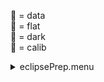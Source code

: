 &#x1F4D7;  = data  
&#x1F4D8;  = flat  
&#x1F4D9;  = dark  
&#x1F4D5;  = calib<details><summary>eclipsePrep.menu</summary><blockquote><pre><details><summary>1074_Scan.cbk</summary><blockquote><pre><details><summary>setupDark.rcp</summary><blockquote><pre>shut	in

Integration:0.00 minutes.  Hardware:0.00 minutes. total:0.00 minutes  </pre></blockquote></details><details><summary>&#x1F4D9; [dark_01wave_1beam_16sums_10rep_BOTH.rcp](tuningplots/dark_01wave_1beam_16sums_10rep_BOTH.rcp.png)</summary><blockquote><pre><details><summary>1074_FW.rcp</summary><blockquote><pre>prefilterrange	1074

Integration:0.00 minutes.  Hardware:0.42 minutes. total:0.42 minutes  </pre></blockquote></details><details><summary>setupObserving.rcp</summary><blockquote><pre>shut	in
cover	out
calib	out
occ	in
diffuser	out
shut	out

Integration:0.00 minutes.  Hardware:1.00 minutes. total:1.00 minutes  </pre></blockquote></details><details><summary>&#x1F4D7; [1074_09wave_0.12step_2beam_16sums_1reps_BOTH.rcp](tuningplots/1074_09wave_0.12step_2beam_16sums_1reps_BOTH.rcp.png)</summary><blockquote><pre><details><summary>setupFlat.rcp</summary><blockquote><pre>diffuser	in
cover	out
occ	out
shut	out
calib	out

Integration:0.00 minutes.  Hardware:0.33 minutes. total:0.33 minutes  </pre></blockquote></details><details><summary>&#x1F4D8; [1074_09wave_0.12step_2beam_16sums_1reps_BOTH.rcp](tuningplots/1074_09wave_0.12step_2beam_16sums_1reps_BOTH.rcp.png)</summary><blockquote><pre><details><summary>setupObserving.rcp</summary><blockquote><pre>shut	in
cover	out
calib	out
occ	in
diffuser	out
shut	out

Integration:0.00 minutes.  Hardware:0.33 minutes. total:0.33 minutes  </pre></blockquote></details><details><summary>&#x1F4D7; [1074_06wave_0.12step_2beam_16sums_1reps_BOTH-outer1.rcp](tuningplots/1074_06wave_0.12step_2beam_16sums_1reps_BOTH-outer1.rcp.png)</summary><blockquote><pre><details><summary>setupFlat.rcp</summary><blockquote><pre>diffuser	in
cover	out
occ	out
shut	out
calib	out

Integration:0.00 minutes.  Hardware:0.33 minutes. total:0.33 minutes  </pre></blockquote></details><details><summary>&#x1F4D8; [1074_06wave_0.12step_2beam_16sums_1reps_BOTH-outer1.rcp](tuningplots/1074_06wave_0.12step_2beam_16sums_1reps_BOTH-outer1.rcp.png)</summary><blockquote><pre><details><summary>setupObserving.rcp</summary><blockquote><pre>shut	in
cover	out
calib	out
occ	in
diffuser	out
shut	out

Integration:0.00 minutes.  Hardware:0.33 minutes. total:0.33 minutes  </pre></blockquote></details><details><summary>&#x1F4D7; [1074_06wave_0.12step_2beam_16sums_1reps_BOTH-outer2.rcp](tuningplots/1074_06wave_0.12step_2beam_16sums_1reps_BOTH-outer2.rcp.png)</summary><blockquote><pre><details><summary>setupFlat.rcp</summary><blockquote><pre>diffuser	in
cover	out
occ	out
shut	out
calib	out

Integration:0.00 minutes.  Hardware:0.33 minutes. total:0.33 minutes  </pre></blockquote></details><details><summary>&#x1F4D8; [1074_06wave_0.12step_2beam_16sums_1reps_BOTH-outer2.rcp](tuningplots/1074_06wave_0.12step_2beam_16sums_1reps_BOTH-outer2.rcp.png)</summary><blockquote><pre><details><summary>setupObserving.rcp</summary><blockquote><pre>shut	in
cover	out
calib	out
occ	in
diffuser	out
shut	out

Integration:0.00 minutes.  Hardware:0.33 minutes. total:0.33 minutes  </pre></blockquote></details><details><summary>&#x1F4D7; [1074_06wave_0.12step_2beam_16sums_1reps_BOTH-outer3.rcp](tuningplots/1074_06wave_0.12step_2beam_16sums_1reps_BOTH-outer3.rcp.png)</summary><blockquote><pre><details><summary>setupFlat.rcp</summary><blockquote><pre>diffuser	in
cover	out
occ	out
shut	out
calib	out

Integration:0.00 minutes.  Hardware:0.33 minutes. total:0.33 minutes  </pre></blockquote></details><details><summary>&#x1F4D8; [1074_06wave_0.12step_2beam_16sums_1reps_BOTH-outer3.rcp](tuningplots/1074_06wave_0.12step_2beam_16sums_1reps_BOTH-outer3.rcp.png)</summary><blockquote><pre><details><summary>setupObserving.rcp</summary><blockquote><pre>shut	in
cover	out
calib	out
occ	in
diffuser	out
shut	out

Integration:0.00 minutes.  Hardware:0.33 minutes. total:0.33 minutes  </pre></blockquote></details><details><summary>&#x1F4D7; [1074_06wave_0.12step_2beam_16sums_1reps_BOTH-outer4.rcp](tuningplots/1074_06wave_0.12step_2beam_16sums_1reps_BOTH-outer4.rcp.png)</summary><blockquote><pre><details><summary>setupFlat.rcp</summary><blockquote><pre>diffuser	in
cover	out
occ	out
shut	out
calib	out

Integration:0.00 minutes.  Hardware:0.33 minutes. total:0.33 minutes  </pre></blockquote></details><details><summary>&#x1F4D8; [1074_06wave_0.12step_2beam_16sums_1reps_BOTH-outer4.rcp](tuningplots/1074_06wave_0.12step_2beam_16sums_1reps_BOTH-outer4.rcp.png)</summary><blockquote><pre><details><summary>setupObserving.rcp</summary><blockquote><pre>shut	in
cover	out
calib	out
occ	in
diffuser	out
shut	out

Integration:0.00 minutes.  Hardware:0.33 minutes. total:0.33 minutes  </pre></blockquote></details><details><summary>&#x1F4D7; [1074_06wave_0.12step_2beam_16sums_1reps_BOTH-outer5.rcp](tuningplots/1074_06wave_0.12step_2beam_16sums_1reps_BOTH-outer5.rcp.png)</summary><blockquote><pre><details><summary>setupFlat.rcp</summary><blockquote><pre>diffuser	in
cover	out
occ	out
shut	out
calib	out

Integration:0.00 minutes.  Hardware:0.33 minutes. total:0.33 minutes  </pre></blockquote></details><details><summary>&#x1F4D8; [1074_06wave_0.12step_2beam_16sums_1reps_BOTH-outer5.rcp](tuningplots/1074_06wave_0.12step_2beam_16sums_1reps_BOTH-outer5.rcp.png)</summary><blockquote><pre><details><summary>setupDark.rcp</summary><blockquote><pre>shut	in

Integration:0.00 minutes.  Hardware:0.00 minutes. total:0.00 minutes  </pre></blockquote></details><details><summary>&#x1F4D9; [dark_01wave_1beam_16sums_10rep_BOTH.rcp](tuningplots/dark_01wave_1beam_16sums_10rep_BOTH.rcp.png)</summary><blockquote><pre>
Integration:0.00 minutes.  Hardware:5.08 minutes. total:5.08 minutes  </pre></blockquote></details><details><summary>oldLineFineScan.cbk</summary><blockquote><pre><details><summary>setupDark.rcp</summary><blockquote><pre>shut	in

Integration:0.00 minutes.  Hardware:0.00 minutes. total:0.00 minutes  </pre></blockquote></details><details><summary>&#x1F4D9; [dark_01wave_1beam_16sums_10rep_BOTH.rcp](tuningplots/dark_01wave_1beam_16sums_10rep_BOTH.rcp.png)</summary><blockquote><pre><details><summary>1074_FW.rcp</summary><blockquote><pre>prefilterrange	1074

Integration:0.00 minutes.  Hardware:0.42 minutes. total:0.42 minutes  </pre></blockquote></details><details><summary>setupObserving.rcp</summary><blockquote><pre>shut	in
cover	out
calib	out
occ	in
diffuser	out
shut	out

Integration:0.00 minutes.  Hardware:0.33 minutes. total:0.33 minutes  </pre></blockquote></details><details><summary>&#x1F4D7; [1074_07wave_0.06step_2beam_16sums_4reps_BOTH.rcp](tuningplots/1074_07wave_0.06step_2beam_16sums_4reps_BOTH.rcp.png)</summary><blockquote><pre><details><summary>setupFlat.rcp</summary><blockquote><pre>diffuser	in
cover	out
occ	out
shut	out
calib	out

Integration:0.00 minutes.  Hardware:0.33 minutes. total:0.33 minutes  </pre></blockquote></details><details><summary>&#x1F4D8; [1074_07wave_0.06step_2beam_16sums_4reps_BOTH.rcp](tuningplots/1074_07wave_0.06step_2beam_16sums_4reps_BOTH.rcp.png)</summary><blockquote><pre><details><summary>1079_FW.rcp</summary><blockquote><pre>prefilterrange	1079

Integration:0.00 minutes.  Hardware:0.42 minutes. total:0.42 minutes  </pre></blockquote></details><details><summary>setupFlat.rcp</summary><blockquote><pre>diffuser	in
cover	out
occ	out
shut	out
calib	out

Integration:0.00 minutes.  Hardware:1.00 minutes. total:1.00 minutes  </pre></blockquote></details><details><summary>&#x1F4D8; [1079_07wave_0.06step_2beam_16sums_4reps_BOTH.rcp](tuningplots/1079_07wave_0.06step_2beam_16sums_4reps_BOTH.rcp.png)</summary><blockquote><pre><details><summary>setupObserving.rcp</summary><blockquote><pre>shut	in
cover	out
calib	out
occ	in
diffuser	out
shut	out

Integration:0.00 minutes.  Hardware:0.33 minutes. total:0.33 minutes  </pre></blockquote></details><details><summary>&#x1F4D7; [1079_07wave_0.06step_2beam_16sums_4reps_BOTH.rcp](tuningplots/1079_07wave_0.06step_2beam_16sums_4reps_BOTH.rcp.png)</summary><blockquote><pre><details><summary>789_FW.rcp</summary><blockquote><pre>prefilterrange	789

Integration:0.00 minutes.  Hardware:0.42 minutes. total:0.42 minutes  </pre></blockquote></details><details><summary>&#x1F4D7; [789_09wave_0.05step_2beam_16sums_4reps_BOTH.rcp](tuningplots/789_09wave_0.05step_2beam_16sums_4reps_BOTH.rcp.png)</summary><blockquote><pre><details><summary>setupFlat.rcp</summary><blockquote><pre>diffuser	in
cover	out
occ	out
shut	out
calib	out

Integration:0.00 minutes.  Hardware:0.33 minutes. total:0.33 minutes  </pre></blockquote></details><details><summary>&#x1F4D8; [789_09wave_0.05step_2beam_16sums_4reps_BOTH.rcp](tuningplots/789_09wave_0.05step_2beam_16sums_4reps_BOTH.rcp.png)</summary><blockquote><pre><details><summary>637_FW.rcp</summary><blockquote><pre>prefilterrange	637

Integration:0.00 minutes.  Hardware:0.42 minutes. total:0.42 minutes  </pre></blockquote></details><details><summary>&#x1F4D8; [637_09wave_0.04step_2beam_16sums_4reps_BOTH.rcp](tuningplots/637_09wave_0.04step_2beam_16sums_4reps_BOTH.rcp.png)</summary><blockquote><pre><details><summary>setupObserving.rcp</summary><blockquote><pre>shut	in
cover	out
calib	out
occ	in
diffuser	out
shut	out

Integration:0.00 minutes.  Hardware:0.33 minutes. total:0.33 minutes  </pre></blockquote></details><details><summary>&#x1F4D7; [637_09wave_0.04step_2beam_16sums_4reps_BOTH.rcp](tuningplots/637_09wave_0.04step_2beam_16sums_4reps_BOTH.rcp.png)</summary><blockquote><pre><details><summary>706_FW.rcp</summary><blockquote><pre>prefilterrange	706

Integration:0.00 minutes.  Hardware:0.42 minutes. total:0.42 minutes  </pre></blockquote></details><details><summary>&#x1F4D7; [706_09wave_0.04step_2beam_16sums_4reps_BOTH.rcp](tuningplots/706_09wave_0.04step_2beam_16sums_4reps_BOTH.rcp.png)</summary><blockquote><pre><details><summary>setupFlat.rcp</summary><blockquote><pre>diffuser	in
cover	out
occ	out
shut	out
calib	out

Integration:0.00 minutes.  Hardware:0.33 minutes. total:0.33 minutes  </pre></blockquote></details><details><summary>&#x1F4D8; [706_09wave_0.04step_2beam_16sums_4reps_BOTH.rcp](tuningplots/706_09wave_0.04step_2beam_16sums_4reps_BOTH.rcp.png)</summary><blockquote><pre><details><summary>setupDark.rcp</summary><blockquote><pre>shut	in

Integration:0.00 minutes.  Hardware:0.00 minutes. total:0.00 minutes  </pre></blockquote></details><details><summary>&#x1F4D9; [dark_01wave_1beam_16sums_10rep_BOTH.rcp](tuningplots/dark_01wave_1beam_16sums_10rep_BOTH.rcp.png)</summary><blockquote><pre>
Integration:0.00 minutes.  Hardware:5.08 minutes. total:5.08 minutes  </pre></blockquote></details><details><summary>newLineFineScan.cbk</summary><blockquote><pre><details><summary>setupDark.rcp</summary><blockquote><pre>shut	in

Integration:0.00 minutes.  Hardware:0.00 minutes. total:0.00 minutes  </pre></blockquote></details><details><summary>&#x1F4D9; [dark_01wave_1beam_16sums_10rep_BOTH.rcp](tuningplots/dark_01wave_1beam_16sums_10rep_BOTH.rcp.png)</summary><blockquote><pre><details><summary>670_FW.rcp</summary><blockquote><pre>prefilterrange	670

Integration:0.00 minutes.  Hardware:0.42 minutes. total:0.42 minutes  </pre></blockquote></details><details><summary>setupFlat.rcp</summary><blockquote><pre>diffuser	in
cover	out
occ	out
shut	out
calib	out

Integration:0.00 minutes.  Hardware:1.00 minutes. total:1.00 minutes  </pre></blockquote></details><details><summary>&#x1F4D8; [670_09wave_0.04step_2beam_16sums_4reps_BOTH.rcp](tuningplots/670_09wave_0.04step_2beam_16sums_4reps_BOTH.rcp.png)</summary><blockquote><pre>&#x1F4D8; data	tcam	both	670.28	16
&#x1F4D8; data	tcam	both	670.28	16
&#x1F4D8; data	tcam	both	670.28	16
&#x1F4D8; data	rcam	both	670.00	16
&#x1F4D8; data	rcam	both	670.04	16
&#x1F4D8; data	rcam	both	670.08	16
&#x1F4D8; data	rcam	both	670.12	16
&#x1F4D8; data	rcam	both	670.16	16
&#x1F4D8; data	rcam	both	670.20	16
&#x1F4D8; data	rcam	both	670.24	16
&#x1F4D8; data	rcam	both	670.28	16
&#x1F4D8; data	rcam	both	670.32	16
&#x1F4D8; data	rcam	both	670.32	16
&#x1F4D8; data	tcam	both	670.00	16
&#x1F4D8; data	tcam	both	670.04	16
&#x1F4D8; data	tcam	both	670.08	16
&#x1F4D8; data	tcam	both	670.12	16
&#x1F4D8; data	tcam	both	670.16	16
&#x1F4D8; data	tcam	both	670.20	16
&#x1F4D8; data	tcam	both	670.24	16
&#x1F4D8; data	tcam	both	670.28	16
&#x1F4D8; data	tcam	both	670.32	16
&#x1F4D8; data	tcam	both	670.32	16
&#x1F4D8; data	rcam	both	670.00	16
&#x1F4D8; data	rcam	both	670.04	16
&#x1F4D8; data	rcam	both	670.08	16
&#x1F4D8; data	rcam	both	670.12	16
&#x1F4D8; data	rcam	both	670.16	16
&#x1F4D8; data	rcam	both	670.20	16
&#x1F4D8; data	rcam	both	670.24	16
&#x1F4D8; data	rcam	both	670.28	16
&#x1F4D8; data	rcam	both	670.32	16
&#x1F4D8; data	rcam	both	670.32	16
&#x1F4D8; data	tcam	both	670.00	16
&#x1F4D8; data	tcam	both	670.04	16
&#x1F4D8; data	tcam	both	670.08	16
&#x1F4D8; data	tcam	both	670.12	16
&#x1F4D8; data	tcam	both	670.16	16
&#x1F4D8; data	tcam	both	670.20	16
&#x1F4D8; data	tcam	both	670.24	16
&#x1F4D8; data	tcam	both	670.28	16
&#x1F4D8; data	tcam	both	670.32	16
&#x1F4D8; data	tcam	both	670.32	16
&#x1F4D8; data	rcam	both	670.00	16
&#x1F4D8; data	rcam	both	670.04	16
&#x1F4D8; data	rcam	both	670.08	16
&#x1F4D8; data	rcam	both	670.12	16
&#x1F4D8; data	rcam	both	670.16	16
&#x1F4D8; data	rcam	both	670.20	16
&#x1F4D8; data	rcam	both	670.24	16
&#x1F4D8; data	rcam	both	670.28	16
&#x1F4D8; data	rcam	both	670.32	16
&#x1F4D8; data	rcam	both	670.32	16
&#x1F4D8; data	tcam	both	670.00	16
&#x1F4D8; data	tcam	both	670.04	16
&#x1F4D8; data	tcam	both	670.08	16
&#x1F4D8; data	tcam	both	670.12	16
&#x1F4D8; data	tcam	both	670.16	16
&#x1F4D8; data	tcam	both	670.20	16
&#x1F4D8; data	tcam	both	670.24	16
&#x1F4D8; data	tcam	both	670.28	16
&#x1F4D8; data	tcam	both	670.32	16
&#x1F4D8; data	tcam	both	670.32	16
&#x1F4D8; data	rcam	both	670.00	16
&#x1F4D8; data	rcam	both	670.04	16
&#x1F4D8; data	rcam	both	670.08	16
&#x1F4D8; data	rcam	both	670.12	16
&#x1F4D8; data	rcam	both	670.16	16
&#x1F4D8; data	rcam	both	670.20	16
&#x1F4D8; data	rcam	both	670.24	16
&#x1F4D8; data	rcam	both	670.28	16
&#x1F4D8; data	rcam	both	670.32	16
&#x1F4D8; data	rcam	both	670.32	16
&#x1F4D8; data	tcam	both	670.00	16
&#x1F4D8; data	tcam	both	670.04	16
&#x1F4D8; data	tcam	both	670.08	16
&#x1F4D8; data	tcam	both	670.12	16
&#x1F4D8; data	tcam	both	670.16	16
&#x1F4D8; data	tcam	both	670.20	16
&#x1F4D8; data	tcam	both	670.24	16
&#x1F4D8; data	tcam	both	670.28	16
&#x1F4D8; data	tcam	both	670.32	16
&#x1F4D8; data	tcam	both	670.32	16

Integration:8.71 minutes.  Hardware:0.00 minutes. total:8.71 minutes  </pre></blockquote></details><details><summary>setupObserving.rcp</summary><blockquote><pre>shut	in
cover	out
calib	out
occ	in
diffuser	out
shut	out

Integration:0.00 minutes.  Hardware:0.33 minutes. total:0.33 minutes  </pre></blockquote></details><details><summary>&#x1F4D7; [670_09wave_0.04step_2beam_16sums_4reps_BOTH.rcp](tuningplots/670_09wave_0.04step_2beam_16sums_4reps_BOTH.rcp.png)</summary><blockquote><pre>&#x1F4D7; data	tcam	both	670.28	16
&#x1F4D7; data	tcam	both	670.28	16
&#x1F4D7; data	tcam	both	670.28	16
&#x1F4D7; data	rcam	both	670.00	16
&#x1F4D7; data	rcam	both	670.04	16
&#x1F4D7; data	rcam	both	670.08	16
&#x1F4D7; data	rcam	both	670.12	16
&#x1F4D7; data	rcam	both	670.16	16
&#x1F4D7; data	rcam	both	670.20	16
&#x1F4D7; data	rcam	both	670.24	16
&#x1F4D7; data	rcam	both	670.28	16
&#x1F4D7; data	rcam	both	670.32	16
&#x1F4D7; data	rcam	both	670.32	16
&#x1F4D7; data	tcam	both	670.00	16
&#x1F4D7; data	tcam	both	670.04	16
&#x1F4D7; data	tcam	both	670.08	16
&#x1F4D7; data	tcam	both	670.12	16
&#x1F4D7; data	tcam	both	670.16	16
&#x1F4D7; data	tcam	both	670.20	16
&#x1F4D7; data	tcam	both	670.24	16
&#x1F4D7; data	tcam	both	670.28	16
&#x1F4D7; data	tcam	both	670.32	16
&#x1F4D7; data	tcam	both	670.32	16
&#x1F4D7; data	rcam	both	670.00	16
&#x1F4D7; data	rcam	both	670.04	16
&#x1F4D7; data	rcam	both	670.08	16
&#x1F4D7; data	rcam	both	670.12	16
&#x1F4D7; data	rcam	both	670.16	16
&#x1F4D7; data	rcam	both	670.20	16
&#x1F4D7; data	rcam	both	670.24	16
&#x1F4D7; data	rcam	both	670.28	16
&#x1F4D7; data	rcam	both	670.32	16
&#x1F4D7; data	rcam	both	670.32	16
&#x1F4D7; data	tcam	both	670.00	16
&#x1F4D7; data	tcam	both	670.04	16
&#x1F4D7; data	tcam	both	670.08	16
&#x1F4D7; data	tcam	both	670.12	16
&#x1F4D7; data	tcam	both	670.16	16
&#x1F4D7; data	tcam	both	670.20	16
&#x1F4D7; data	tcam	both	670.24	16
&#x1F4D7; data	tcam	both	670.28	16
&#x1F4D7; data	tcam	both	670.32	16
&#x1F4D7; data	tcam	both	670.32	16
&#x1F4D7; data	rcam	both	670.00	16
&#x1F4D7; data	rcam	both	670.04	16
&#x1F4D7; data	rcam	both	670.08	16
&#x1F4D7; data	rcam	both	670.12	16
&#x1F4D7; data	rcam	both	670.16	16
&#x1F4D7; data	rcam	both	670.20	16
&#x1F4D7; data	rcam	both	670.24	16
&#x1F4D7; data	rcam	both	670.28	16
&#x1F4D7; data	rcam	both	670.32	16
&#x1F4D7; data	rcam	both	670.32	16
&#x1F4D7; data	tcam	both	670.00	16
&#x1F4D7; data	tcam	both	670.04	16
&#x1F4D7; data	tcam	both	670.08	16
&#x1F4D7; data	tcam	both	670.12	16
&#x1F4D7; data	tcam	both	670.16	16
&#x1F4D7; data	tcam	both	670.20	16
&#x1F4D7; data	tcam	both	670.24	16
&#x1F4D7; data	tcam	both	670.28	16
&#x1F4D7; data	tcam	both	670.32	16
&#x1F4D7; data	tcam	both	670.32	16
&#x1F4D7; data	rcam	both	670.00	16
&#x1F4D7; data	rcam	both	670.04	16
&#x1F4D7; data	rcam	both	670.08	16
&#x1F4D7; data	rcam	both	670.12	16
&#x1F4D7; data	rcam	both	670.16	16
&#x1F4D7; data	rcam	both	670.20	16
&#x1F4D7; data	rcam	both	670.24	16
&#x1F4D7; data	rcam	both	670.28	16
&#x1F4D7; data	rcam	both	670.32	16
&#x1F4D7; data	rcam	both	670.32	16
&#x1F4D7; data	tcam	both	670.00	16
&#x1F4D7; data	tcam	both	670.04	16
&#x1F4D7; data	tcam	both	670.08	16
&#x1F4D7; data	tcam	both	670.12	16
&#x1F4D7; data	tcam	both	670.16	16
&#x1F4D7; data	tcam	both	670.20	16
&#x1F4D7; data	tcam	both	670.24	16
&#x1F4D7; data	tcam	both	670.28	16
&#x1F4D7; data	tcam	both	670.32	16
&#x1F4D7; data	tcam	both	670.32	16

Integration:8.71 minutes.  Hardware:0.00 minutes. total:8.71 minutes  </pre></blockquote></details><details><summary>&#x1F4D7; [761_09wave_0.05step_2beam_16sums_4reps_BOTH.rcp](tuningplots/761_09wave_0.05step_2beam_16sums_4reps_BOTH.rcp.png)</summary><blockquote><pre>&#x1F4D7; data	tcam	both	761.26	16
&#x1F4D7; data	tcam	both	761.26	16
&#x1F4D7; data	tcam	both	761.26	16
&#x1F4D7; data	rcam	both	760.90	16
&#x1F4D7; data	rcam	both	760.95	16
&#x1F4D7; data	rcam	both	761.00	16
&#x1F4D7; data	rcam	both	761.05	16
&#x1F4D7; data	rcam	both	761.10	16
&#x1F4D7; data	rcam	both	761.15	16
&#x1F4D7; data	rcam	both	761.20	16
&#x1F4D7; data	rcam	both	761.25	16
&#x1F4D7; data	rcam	both	761.30	16
&#x1F4D7; data	rcam	both	761.30	16
&#x1F4D7; data	tcam	both	760.90	16
&#x1F4D7; data	tcam	both	760.95	16
&#x1F4D7; data	tcam	both	761.00	16
&#x1F4D7; data	tcam	both	761.05	16
&#x1F4D7; data	tcam	both	761.10	16
&#x1F4D7; data	tcam	both	761.15	16
&#x1F4D7; data	tcam	both	761.20	16
&#x1F4D7; data	tcam	both	761.25	16
&#x1F4D7; data	tcam	both	761.30	16
&#x1F4D7; data	tcam	both	761.30	16
&#x1F4D7; data	rcam	both	760.90	16
&#x1F4D7; data	rcam	both	760.95	16
&#x1F4D7; data	rcam	both	761.00	16
&#x1F4D7; data	rcam	both	761.05	16
&#x1F4D7; data	rcam	both	761.10	16
&#x1F4D7; data	rcam	both	761.15	16
&#x1F4D7; data	rcam	both	761.20	16
&#x1F4D7; data	rcam	both	761.25	16
&#x1F4D7; data	rcam	both	761.30	16
&#x1F4D7; data	rcam	both	761.30	16
&#x1F4D7; data	tcam	both	760.90	16
&#x1F4D7; data	tcam	both	760.95	16
&#x1F4D7; data	tcam	both	761.00	16
&#x1F4D7; data	tcam	both	761.05	16
&#x1F4D7; data	tcam	both	761.10	16
&#x1F4D7; data	tcam	both	761.15	16
&#x1F4D7; data	tcam	both	761.20	16
&#x1F4D7; data	tcam	both	761.25	16
&#x1F4D7; data	tcam	both	761.30	16
&#x1F4D7; data	tcam	both	761.30	16
&#x1F4D7; data	rcam	both	760.90	16
&#x1F4D7; data	rcam	both	760.95	16
&#x1F4D7; data	rcam	both	761.00	16
&#x1F4D7; data	rcam	both	761.05	16
&#x1F4D7; data	rcam	both	761.10	16
&#x1F4D7; data	rcam	both	761.15	16
&#x1F4D7; data	rcam	both	761.20	16
&#x1F4D7; data	rcam	both	761.25	16
&#x1F4D7; data	rcam	both	761.30	16
&#x1F4D7; data	rcam	both	761.30	16
&#x1F4D7; data	tcam	both	760.90	16
&#x1F4D7; data	tcam	both	760.95	16
&#x1F4D7; data	tcam	both	761.00	16
&#x1F4D7; data	tcam	both	761.05	16
&#x1F4D7; data	tcam	both	761.10	16
&#x1F4D7; data	tcam	both	761.15	16
&#x1F4D7; data	tcam	both	761.20	16
&#x1F4D7; data	tcam	both	761.25	16
&#x1F4D7; data	tcam	both	761.30	16
&#x1F4D7; data	tcam	both	761.30	16
&#x1F4D7; data	rcam	both	760.90	16
&#x1F4D7; data	rcam	both	760.95	16
&#x1F4D7; data	rcam	both	761.00	16
&#x1F4D7; data	rcam	both	761.05	16
&#x1F4D7; data	rcam	both	761.10	16
&#x1F4D7; data	rcam	both	761.15	16
&#x1F4D7; data	rcam	both	761.20	16
&#x1F4D7; data	rcam	both	761.25	16
&#x1F4D7; data	rcam	both	761.30	16
&#x1F4D7; data	rcam	both	761.30	16
&#x1F4D7; data	tcam	both	760.90	16
&#x1F4D7; data	tcam	both	760.95	16
&#x1F4D7; data	tcam	both	761.00	16
&#x1F4D7; data	tcam	both	761.05	16
&#x1F4D7; data	tcam	both	761.10	16
&#x1F4D7; data	tcam	both	761.15	16
&#x1F4D7; data	tcam	both	761.20	16
&#x1F4D7; data	tcam	both	761.25	16
&#x1F4D7; data	tcam	both	761.30	16
&#x1F4D7; data	tcam	both	761.30	16

Integration:8.71 minutes.  Hardware:0.00 minutes. total:8.71 minutes  </pre></blockquote></details><details><summary>setupFlat.rcp</summary><blockquote><pre>diffuser	in
cover	out
occ	out
shut	out
calib	out

Integration:0.00 minutes.  Hardware:0.33 minutes. total:0.33 minutes  </pre></blockquote></details><details><summary>&#x1F4D8; [761_09wave_0.05step_2beam_16sums_4reps_BOTH.rcp](tuningplots/761_09wave_0.05step_2beam_16sums_4reps_BOTH.rcp.png)</summary><blockquote><pre>&#x1F4D8; data	tcam	both	761.26	16
&#x1F4D8; data	tcam	both	761.26	16
&#x1F4D8; data	tcam	both	761.26	16
&#x1F4D8; data	rcam	both	760.90	16
&#x1F4D8; data	rcam	both	760.95	16
&#x1F4D8; data	rcam	both	761.00	16
&#x1F4D8; data	rcam	both	761.05	16
&#x1F4D8; data	rcam	both	761.10	16
&#x1F4D8; data	rcam	both	761.15	16
&#x1F4D8; data	rcam	both	761.20	16
&#x1F4D8; data	rcam	both	761.25	16
&#x1F4D8; data	rcam	both	761.30	16
&#x1F4D8; data	rcam	both	761.30	16
&#x1F4D8; data	tcam	both	760.90	16
&#x1F4D8; data	tcam	both	760.95	16
&#x1F4D8; data	tcam	both	761.00	16
&#x1F4D8; data	tcam	both	761.05	16
&#x1F4D8; data	tcam	both	761.10	16
&#x1F4D8; data	tcam	both	761.15	16
&#x1F4D8; data	tcam	both	761.20	16
&#x1F4D8; data	tcam	both	761.25	16
&#x1F4D8; data	tcam	both	761.30	16
&#x1F4D8; data	tcam	both	761.30	16
&#x1F4D8; data	rcam	both	760.90	16
&#x1F4D8; data	rcam	both	760.95	16
&#x1F4D8; data	rcam	both	761.00	16
&#x1F4D8; data	rcam	both	761.05	16
&#x1F4D8; data	rcam	both	761.10	16
&#x1F4D8; data	rcam	both	761.15	16
&#x1F4D8; data	rcam	both	761.20	16
&#x1F4D8; data	rcam	both	761.25	16
&#x1F4D8; data	rcam	both	761.30	16
&#x1F4D8; data	rcam	both	761.30	16
&#x1F4D8; data	tcam	both	760.90	16
&#x1F4D8; data	tcam	both	760.95	16
&#x1F4D8; data	tcam	both	761.00	16
&#x1F4D8; data	tcam	both	761.05	16
&#x1F4D8; data	tcam	both	761.10	16
&#x1F4D8; data	tcam	both	761.15	16
&#x1F4D8; data	tcam	both	761.20	16
&#x1F4D8; data	tcam	both	761.25	16
&#x1F4D8; data	tcam	both	761.30	16
&#x1F4D8; data	tcam	both	761.30	16
&#x1F4D8; data	rcam	both	760.90	16
&#x1F4D8; data	rcam	both	760.95	16
&#x1F4D8; data	rcam	both	761.00	16
&#x1F4D8; data	rcam	both	761.05	16
&#x1F4D8; data	rcam	both	761.10	16
&#x1F4D8; data	rcam	both	761.15	16
&#x1F4D8; data	rcam	both	761.20	16
&#x1F4D8; data	rcam	both	761.25	16
&#x1F4D8; data	rcam	both	761.30	16
&#x1F4D8; data	rcam	both	761.30	16
&#x1F4D8; data	tcam	both	760.90	16
&#x1F4D8; data	tcam	both	760.95	16
&#x1F4D8; data	tcam	both	761.00	16
&#x1F4D8; data	tcam	both	761.05	16
&#x1F4D8; data	tcam	both	761.10	16
&#x1F4D8; data	tcam	both	761.15	16
&#x1F4D8; data	tcam	both	761.20	16
&#x1F4D8; data	tcam	both	761.25	16
&#x1F4D8; data	tcam	both	761.30	16
&#x1F4D8; data	tcam	both	761.30	16
&#x1F4D8; data	rcam	both	760.90	16
&#x1F4D8; data	rcam	both	760.95	16
&#x1F4D8; data	rcam	both	761.00	16
&#x1F4D8; data	rcam	both	761.05	16
&#x1F4D8; data	rcam	both	761.10	16
&#x1F4D8; data	rcam	both	761.15	16
&#x1F4D8; data	rcam	both	761.20	16
&#x1F4D8; data	rcam	both	761.25	16
&#x1F4D8; data	rcam	both	761.30	16
&#x1F4D8; data	rcam	both	761.30	16
&#x1F4D8; data	tcam	both	760.90	16
&#x1F4D8; data	tcam	both	760.95	16
&#x1F4D8; data	tcam	both	761.00	16
&#x1F4D8; data	tcam	both	761.05	16
&#x1F4D8; data	tcam	both	761.10	16
&#x1F4D8; data	tcam	both	761.15	16
&#x1F4D8; data	tcam	both	761.20	16
&#x1F4D8; data	tcam	both	761.25	16
&#x1F4D8; data	tcam	both	761.30	16
&#x1F4D8; data	tcam	both	761.30	16

Integration:8.71 minutes.  Hardware:0.00 minutes. total:8.71 minutes  </pre></blockquote></details><details><summary>&#x1F4D8; [802_09wave_0.05step_2beam_16sums_4reps_BOTH.rcp](tuningplots/802_09wave_0.05step_2beam_16sums_4reps_BOTH.rcp.png)</summary><blockquote><pre>&#x1F4D8; data	tcam	both	802.57	16
&#x1F4D8; data	tcam	both	802.57	16
&#x1F4D8; data	tcam	both	802.57	16
&#x1F4D8; data	rcam	both	802.21	16
&#x1F4D8; data	rcam	both	802.26	16
&#x1F4D8; data	rcam	both	802.31	16
&#x1F4D8; data	rcam	both	802.36	16
&#x1F4D8; data	rcam	both	802.41	16
&#x1F4D8; data	rcam	both	802.46	16
&#x1F4D8; data	rcam	both	802.51	16
&#x1F4D8; data	rcam	both	802.56	16
&#x1F4D8; data	rcam	both	802.61	16
&#x1F4D8; data	rcam	both	802.61	16
&#x1F4D8; data	tcam	both	802.21	16
&#x1F4D8; data	tcam	both	802.26	16
&#x1F4D8; data	tcam	both	802.31	16
&#x1F4D8; data	tcam	both	802.36	16
&#x1F4D8; data	tcam	both	802.41	16
&#x1F4D8; data	tcam	both	802.46	16
&#x1F4D8; data	tcam	both	802.51	16
&#x1F4D8; data	tcam	both	802.56	16
&#x1F4D8; data	tcam	both	802.61	16
&#x1F4D8; data	tcam	both	802.61	16
&#x1F4D8; data	rcam	both	802.21	16
&#x1F4D8; data	rcam	both	802.26	16
&#x1F4D8; data	rcam	both	802.31	16
&#x1F4D8; data	rcam	both	802.36	16
&#x1F4D8; data	rcam	both	802.41	16
&#x1F4D8; data	rcam	both	802.46	16
&#x1F4D8; data	rcam	both	802.51	16
&#x1F4D8; data	rcam	both	802.56	16
&#x1F4D8; data	rcam	both	802.61	16
&#x1F4D8; data	rcam	both	802.61	16
&#x1F4D8; data	tcam	both	802.21	16
&#x1F4D8; data	tcam	both	802.26	16
&#x1F4D8; data	tcam	both	802.31	16
&#x1F4D8; data	tcam	both	802.36	16
&#x1F4D8; data	tcam	both	802.41	16
&#x1F4D8; data	tcam	both	802.46	16
&#x1F4D8; data	tcam	both	802.51	16
&#x1F4D8; data	tcam	both	802.56	16
&#x1F4D8; data	tcam	both	802.61	16
&#x1F4D8; data	tcam	both	802.61	16
&#x1F4D8; data	rcam	both	802.21	16
&#x1F4D8; data	rcam	both	802.26	16
&#x1F4D8; data	rcam	both	802.31	16
&#x1F4D8; data	rcam	both	802.36	16
&#x1F4D8; data	rcam	both	802.41	16
&#x1F4D8; data	rcam	both	802.46	16
&#x1F4D8; data	rcam	both	802.51	16
&#x1F4D8; data	rcam	both	802.56	16
&#x1F4D8; data	rcam	both	802.61	16
&#x1F4D8; data	rcam	both	802.61	16
&#x1F4D8; data	tcam	both	802.21	16
&#x1F4D8; data	tcam	both	802.26	16
&#x1F4D8; data	tcam	both	802.31	16
&#x1F4D8; data	tcam	both	802.36	16
&#x1F4D8; data	tcam	both	802.41	16
&#x1F4D8; data	tcam	both	802.46	16
&#x1F4D8; data	tcam	both	802.51	16
&#x1F4D8; data	tcam	both	802.56	16
&#x1F4D8; data	tcam	both	802.61	16
&#x1F4D8; data	tcam	both	802.61	16
&#x1F4D8; data	rcam	both	802.21	16
&#x1F4D8; data	rcam	both	802.26	16
&#x1F4D8; data	rcam	both	802.31	16
&#x1F4D8; data	rcam	both	802.36	16
&#x1F4D8; data	rcam	both	802.41	16
&#x1F4D8; data	rcam	both	802.46	16
&#x1F4D8; data	rcam	both	802.51	16
&#x1F4D8; data	rcam	both	802.56	16
&#x1F4D8; data	rcam	both	802.61	16
&#x1F4D8; data	rcam	both	802.61	16
&#x1F4D8; data	tcam	both	802.21	16
&#x1F4D8; data	tcam	both	802.26	16
&#x1F4D8; data	tcam	both	802.31	16
&#x1F4D8; data	tcam	both	802.36	16
&#x1F4D8; data	tcam	both	802.41	16
&#x1F4D8; data	tcam	both	802.46	16
&#x1F4D8; data	tcam	both	802.51	16
&#x1F4D8; data	tcam	both	802.56	16
&#x1F4D8; data	tcam	both	802.61	16
&#x1F4D8; data	tcam	both	802.61	16

Integration:8.71 minutes.  Hardware:0.00 minutes. total:8.71 minutes  </pre></blockquote></details><details><summary>setupObserving.rcp</summary><blockquote><pre>shut	in
cover	out
calib	out
occ	in
diffuser	out
shut	out

Integration:0.00 minutes.  Hardware:0.33 minutes. total:0.33 minutes  </pre></blockquote></details><details><summary>&#x1F4D7; [802_09wave_0.05step_2beam_16sums_4reps_BOTH.rcp](tuningplots/802_09wave_0.05step_2beam_16sums_4reps_BOTH.rcp.png)</summary><blockquote><pre>&#x1F4D7; data	tcam	both	802.57	16
&#x1F4D7; data	tcam	both	802.57	16
&#x1F4D7; data	tcam	both	802.57	16
&#x1F4D7; data	rcam	both	802.21	16
&#x1F4D7; data	rcam	both	802.26	16
&#x1F4D7; data	rcam	both	802.31	16
&#x1F4D7; data	rcam	both	802.36	16
&#x1F4D7; data	rcam	both	802.41	16
&#x1F4D7; data	rcam	both	802.46	16
&#x1F4D7; data	rcam	both	802.51	16
&#x1F4D7; data	rcam	both	802.56	16
&#x1F4D7; data	rcam	both	802.61	16
&#x1F4D7; data	rcam	both	802.61	16
&#x1F4D7; data	tcam	both	802.21	16
&#x1F4D7; data	tcam	both	802.26	16
&#x1F4D7; data	tcam	both	802.31	16
&#x1F4D7; data	tcam	both	802.36	16
&#x1F4D7; data	tcam	both	802.41	16
&#x1F4D7; data	tcam	both	802.46	16
&#x1F4D7; data	tcam	both	802.51	16
&#x1F4D7; data	tcam	both	802.56	16
&#x1F4D7; data	tcam	both	802.61	16
&#x1F4D7; data	tcam	both	802.61	16
&#x1F4D7; data	rcam	both	802.21	16
&#x1F4D7; data	rcam	both	802.26	16
&#x1F4D7; data	rcam	both	802.31	16
&#x1F4D7; data	rcam	both	802.36	16
&#x1F4D7; data	rcam	both	802.41	16
&#x1F4D7; data	rcam	both	802.46	16
&#x1F4D7; data	rcam	both	802.51	16
&#x1F4D7; data	rcam	both	802.56	16
&#x1F4D7; data	rcam	both	802.61	16
&#x1F4D7; data	rcam	both	802.61	16
&#x1F4D7; data	tcam	both	802.21	16
&#x1F4D7; data	tcam	both	802.26	16
&#x1F4D7; data	tcam	both	802.31	16
&#x1F4D7; data	tcam	both	802.36	16
&#x1F4D7; data	tcam	both	802.41	16
&#x1F4D7; data	tcam	both	802.46	16
&#x1F4D7; data	tcam	both	802.51	16
&#x1F4D7; data	tcam	both	802.56	16
&#x1F4D7; data	tcam	both	802.61	16
&#x1F4D7; data	tcam	both	802.61	16
&#x1F4D7; data	rcam	both	802.21	16
&#x1F4D7; data	rcam	both	802.26	16
&#x1F4D7; data	rcam	both	802.31	16
&#x1F4D7; data	rcam	both	802.36	16
&#x1F4D7; data	rcam	both	802.41	16
&#x1F4D7; data	rcam	both	802.46	16
&#x1F4D7; data	rcam	both	802.51	16
&#x1F4D7; data	rcam	both	802.56	16
&#x1F4D7; data	rcam	both	802.61	16
&#x1F4D7; data	rcam	both	802.61	16
&#x1F4D7; data	tcam	both	802.21	16
&#x1F4D7; data	tcam	both	802.26	16
&#x1F4D7; data	tcam	both	802.31	16
&#x1F4D7; data	tcam	both	802.36	16
&#x1F4D7; data	tcam	both	802.41	16
&#x1F4D7; data	tcam	both	802.46	16
&#x1F4D7; data	tcam	both	802.51	16
&#x1F4D7; data	tcam	both	802.56	16
&#x1F4D7; data	tcam	both	802.61	16
&#x1F4D7; data	tcam	both	802.61	16
&#x1F4D7; data	rcam	both	802.21	16
&#x1F4D7; data	rcam	both	802.26	16
&#x1F4D7; data	rcam	both	802.31	16
&#x1F4D7; data	rcam	both	802.36	16
&#x1F4D7; data	rcam	both	802.41	16
&#x1F4D7; data	rcam	both	802.46	16
&#x1F4D7; data	rcam	both	802.51	16
&#x1F4D7; data	rcam	both	802.56	16
&#x1F4D7; data	rcam	both	802.61	16
&#x1F4D7; data	rcam	both	802.61	16
&#x1F4D7; data	tcam	both	802.21	16
&#x1F4D7; data	tcam	both	802.26	16
&#x1F4D7; data	tcam	both	802.31	16
&#x1F4D7; data	tcam	both	802.36	16
&#x1F4D7; data	tcam	both	802.41	16
&#x1F4D7; data	tcam	both	802.46	16
&#x1F4D7; data	tcam	both	802.51	16
&#x1F4D7; data	tcam	both	802.56	16
&#x1F4D7; data	tcam	both	802.61	16
&#x1F4D7; data	tcam	both	802.61	16

Integration:8.71 minutes.  Hardware:0.00 minutes. total:8.71 minutes  </pre></blockquote></details><details><summary>991_FW.rcp</summary><blockquote><pre>prefilterrange	991

Integration:0.00 minutes.  Hardware:0.42 minutes. total:0.42 minutes  </pre></blockquote></details><details><summary>&#x1F4D7; [991_09wave_0.06step_2beam_16sums_4reps_BOTH.rcp](tuningplots/991_09wave_0.06step_2beam_16sums_4reps_BOTH.rcp.png)</summary><blockquote><pre>&#x1F4D7; data	tcam	both	991.46	16
&#x1F4D7; data	tcam	both	991.46	16
&#x1F4D7; data	tcam	both	991.46	16
&#x1F4D7; data	rcam	both	991.02	16
&#x1F4D7; data	rcam	both	991.08	16
&#x1F4D7; data	rcam	both	991.14	16
&#x1F4D7; data	rcam	both	991.20	16
&#x1F4D7; data	rcam	both	991.26	16
&#x1F4D7; data	rcam	both	991.32	16
&#x1F4D7; data	rcam	both	991.38	16
&#x1F4D7; data	rcam	both	991.44	16
&#x1F4D7; data	rcam	both	991.50	16
&#x1F4D7; data	rcam	both	991.50	16
&#x1F4D7; data	tcam	both	991.02	16
&#x1F4D7; data	tcam	both	991.08	16
&#x1F4D7; data	tcam	both	991.14	16
&#x1F4D7; data	tcam	both	991.20	16
&#x1F4D7; data	tcam	both	991.26	16
&#x1F4D7; data	tcam	both	991.32	16
&#x1F4D7; data	tcam	both	991.38	16
&#x1F4D7; data	tcam	both	991.44	16
&#x1F4D7; data	tcam	both	991.50	16
&#x1F4D7; data	tcam	both	991.50	16
&#x1F4D7; data	rcam	both	991.02	16
&#x1F4D7; data	rcam	both	991.08	16
&#x1F4D7; data	rcam	both	991.14	16
&#x1F4D7; data	rcam	both	991.20	16
&#x1F4D7; data	rcam	both	991.26	16
&#x1F4D7; data	rcam	both	991.32	16
&#x1F4D7; data	rcam	both	991.38	16
&#x1F4D7; data	rcam	both	991.44	16
&#x1F4D7; data	rcam	both	991.50	16
&#x1F4D7; data	rcam	both	991.50	16
&#x1F4D7; data	tcam	both	991.02	16
&#x1F4D7; data	tcam	both	991.08	16
&#x1F4D7; data	tcam	both	991.14	16
&#x1F4D7; data	tcam	both	991.20	16
&#x1F4D7; data	tcam	both	991.26	16
&#x1F4D7; data	tcam	both	991.32	16
&#x1F4D7; data	tcam	both	991.38	16
&#x1F4D7; data	tcam	both	991.44	16
&#x1F4D7; data	tcam	both	991.50	16
&#x1F4D7; data	tcam	both	991.50	16
&#x1F4D7; data	rcam	both	991.02	16
&#x1F4D7; data	rcam	both	991.08	16
&#x1F4D7; data	rcam	both	991.14	16
&#x1F4D7; data	rcam	both	991.20	16
&#x1F4D7; data	rcam	both	991.26	16
&#x1F4D7; data	rcam	both	991.32	16
&#x1F4D7; data	rcam	both	991.38	16
&#x1F4D7; data	rcam	both	991.44	16
&#x1F4D7; data	rcam	both	991.50	16
&#x1F4D7; data	rcam	both	991.50	16
&#x1F4D7; data	tcam	both	991.02	16
&#x1F4D7; data	tcam	both	991.08	16
&#x1F4D7; data	tcam	both	991.14	16
&#x1F4D7; data	tcam	both	991.20	16
&#x1F4D7; data	tcam	both	991.26	16
&#x1F4D7; data	tcam	both	991.32	16
&#x1F4D7; data	tcam	both	991.38	16
&#x1F4D7; data	tcam	both	991.44	16
&#x1F4D7; data	tcam	both	991.50	16
&#x1F4D7; data	tcam	both	991.50	16
&#x1F4D7; data	rcam	both	991.02	16
&#x1F4D7; data	rcam	both	991.08	16
&#x1F4D7; data	rcam	both	991.14	16
&#x1F4D7; data	rcam	both	991.20	16
&#x1F4D7; data	rcam	both	991.26	16
&#x1F4D7; data	rcam	both	991.32	16
&#x1F4D7; data	rcam	both	991.38	16
&#x1F4D7; data	rcam	both	991.44	16
&#x1F4D7; data	rcam	both	991.50	16
&#x1F4D7; data	rcam	both	991.50	16
&#x1F4D7; data	tcam	both	991.02	16
&#x1F4D7; data	tcam	both	991.08	16
&#x1F4D7; data	tcam	both	991.14	16
&#x1F4D7; data	tcam	both	991.20	16
&#x1F4D7; data	tcam	both	991.26	16
&#x1F4D7; data	tcam	both	991.32	16
&#x1F4D7; data	tcam	both	991.38	16
&#x1F4D7; data	tcam	both	991.44	16
&#x1F4D7; data	tcam	both	991.50	16
&#x1F4D7; data	tcam	both	991.50	16

Integration:8.71 minutes.  Hardware:0.00 minutes. total:8.71 minutes  </pre></blockquote></details><details><summary>setupFlat.rcp</summary><blockquote><pre>diffuser	in
cover	out
occ	out
shut	out
calib	out

Integration:0.00 minutes.  Hardware:0.33 minutes. total:0.33 minutes  </pre></blockquote></details><details><summary>&#x1F4D8; [991_09wave_0.06step_2beam_16sums_4reps_BOTH.rcp](tuningplots/991_09wave_0.06step_2beam_16sums_4reps_BOTH.rcp.png)</summary><blockquote><pre>&#x1F4D8; data	tcam	both	991.46	16
&#x1F4D8; data	tcam	both	991.46	16
&#x1F4D8; data	tcam	both	991.46	16
&#x1F4D8; data	rcam	both	991.02	16
&#x1F4D8; data	rcam	both	991.08	16
&#x1F4D8; data	rcam	both	991.14	16
&#x1F4D8; data	rcam	both	991.20	16
&#x1F4D8; data	rcam	both	991.26	16
&#x1F4D8; data	rcam	both	991.32	16
&#x1F4D8; data	rcam	both	991.38	16
&#x1F4D8; data	rcam	both	991.44	16
&#x1F4D8; data	rcam	both	991.50	16
&#x1F4D8; data	rcam	both	991.50	16
&#x1F4D8; data	tcam	both	991.02	16
&#x1F4D8; data	tcam	both	991.08	16
&#x1F4D8; data	tcam	both	991.14	16
&#x1F4D8; data	tcam	both	991.20	16
&#x1F4D8; data	tcam	both	991.26	16
&#x1F4D8; data	tcam	both	991.32	16
&#x1F4D8; data	tcam	both	991.38	16
&#x1F4D8; data	tcam	both	991.44	16
&#x1F4D8; data	tcam	both	991.50	16
&#x1F4D8; data	tcam	both	991.50	16
&#x1F4D8; data	rcam	both	991.02	16
&#x1F4D8; data	rcam	both	991.08	16
&#x1F4D8; data	rcam	both	991.14	16
&#x1F4D8; data	rcam	both	991.20	16
&#x1F4D8; data	rcam	both	991.26	16
&#x1F4D8; data	rcam	both	991.32	16
&#x1F4D8; data	rcam	both	991.38	16
&#x1F4D8; data	rcam	both	991.44	16
&#x1F4D8; data	rcam	both	991.50	16
&#x1F4D8; data	rcam	both	991.50	16
&#x1F4D8; data	tcam	both	991.02	16
&#x1F4D8; data	tcam	both	991.08	16
&#x1F4D8; data	tcam	both	991.14	16
&#x1F4D8; data	tcam	both	991.20	16
&#x1F4D8; data	tcam	both	991.26	16
&#x1F4D8; data	tcam	both	991.32	16
&#x1F4D8; data	tcam	both	991.38	16
&#x1F4D8; data	tcam	both	991.44	16
&#x1F4D8; data	tcam	both	991.50	16
&#x1F4D8; data	tcam	both	991.50	16
&#x1F4D8; data	rcam	both	991.02	16
&#x1F4D8; data	rcam	both	991.08	16
&#x1F4D8; data	rcam	both	991.14	16
&#x1F4D8; data	rcam	both	991.20	16
&#x1F4D8; data	rcam	both	991.26	16
&#x1F4D8; data	rcam	both	991.32	16
&#x1F4D8; data	rcam	both	991.38	16
&#x1F4D8; data	rcam	both	991.44	16
&#x1F4D8; data	rcam	both	991.50	16
&#x1F4D8; data	rcam	both	991.50	16
&#x1F4D8; data	tcam	both	991.02	16
&#x1F4D8; data	tcam	both	991.08	16
&#x1F4D8; data	tcam	both	991.14	16
&#x1F4D8; data	tcam	both	991.20	16
&#x1F4D8; data	tcam	both	991.26	16
&#x1F4D8; data	tcam	both	991.32	16
&#x1F4D8; data	tcam	both	991.38	16
&#x1F4D8; data	tcam	both	991.44	16
&#x1F4D8; data	tcam	both	991.50	16
&#x1F4D8; data	tcam	both	991.50	16
&#x1F4D8; data	rcam	both	991.02	16
&#x1F4D8; data	rcam	both	991.08	16
&#x1F4D8; data	rcam	both	991.14	16
&#x1F4D8; data	rcam	both	991.20	16
&#x1F4D8; data	rcam	both	991.26	16
&#x1F4D8; data	rcam	both	991.32	16
&#x1F4D8; data	rcam	both	991.38	16
&#x1F4D8; data	rcam	both	991.44	16
&#x1F4D8; data	rcam	both	991.50	16
&#x1F4D8; data	rcam	both	991.50	16
&#x1F4D8; data	tcam	both	991.02	16
&#x1F4D8; data	tcam	both	991.08	16
&#x1F4D8; data	tcam	both	991.14	16
&#x1F4D8; data	tcam	both	991.20	16
&#x1F4D8; data	tcam	both	991.26	16
&#x1F4D8; data	tcam	both	991.32	16
&#x1F4D8; data	tcam	both	991.38	16
&#x1F4D8; data	tcam	both	991.44	16
&#x1F4D8; data	tcam	both	991.50	16
&#x1F4D8; data	tcam	both	991.50	16

Integration:8.71 minutes.  Hardware:0.00 minutes. total:8.71 minutes  </pre></blockquote></details><details><summary>setupDark.rcp</summary><blockquote><pre>shut	in

Integration:0.00 minutes.  Hardware:0.00 minutes. total:0.00 minutes  </pre></blockquote></details><details><summary>&#x1F4D9; [dark_01wave_1beam_16sums_10rep_BOTH.rcp](tuningplots/dark_01wave_1beam_16sums_10rep_BOTH.rcp.png)</summary><blockquote><pre>
Integration:69.68 minutes.  Hardware:3.17 minutes. total:72.85 minutes  </pre></blockquote></details><details><summary>distortion-1074.cbk</summary><blockquote><pre><details><summary>setupDark.rcp</summary><blockquote><pre>shut	in

Integration:0.00 minutes.  Hardware:0.00 minutes. total:0.00 minutes  </pre></blockquote></details><details><summary>&#x1F4D9; [dark_01wave_1beam_16sums_10rep_BOTH.rcp](tuningplots/dark_01wave_1beam_16sums_10rep_BOTH.rcp.png)</summary><blockquote><pre><details><summary>setupFlat.rcp</summary><blockquote><pre>diffuser	in
cover	out
occ	out
shut	out
calib	out

Integration:0.00 minutes.  Hardware:1.00 minutes. total:1.00 minutes  </pre></blockquote></details><details><summary>distortion_in.rcp</summary><blockquote><pre>distortiongrid	in

Integration:0.00 minutes.  Hardware:0.00 minutes. total:0.00 minutes  </pre></blockquote></details><details><summary>setupFlat.rcp</summary><blockquote><pre>diffuser	in
cover	out
occ	out
shut	out
calib	out

Integration:0.00 minutes.  Hardware:1.00 minutes. total:1.00 minutes  </pre></blockquote></details><details><summary>1074_FW.rcp</summary><blockquote><pre>prefilterrange	1074

Integration:0.00 minutes.  Hardware:0.42 minutes. total:0.42 minutes  </pre></blockquote></details><details><summary>&#x1F4D8; [1074_01wave_2beam_16sums_16rep_BOTH.rcp](tuningplots/1074_01wave_2beam_16sums_16rep_BOTH.rcp.png)</summary><blockquote><pre><details><summary>distortion_out.rcp</summary><blockquote><pre>distortiongrid	out

Integration:0.00 minutes.  Hardware:0.00 minutes. total:0.00 minutes  </pre></blockquote></details><details><summary>setupDark.rcp</summary><blockquote><pre>shut	in

Integration:0.00 minutes.  Hardware:0.00 minutes. total:0.00 minutes  </pre></blockquote></details><details><summary>setupFlat.rcp</summary><blockquote><pre>diffuser	in
cover	out
occ	out
shut	out
calib	out

Integration:0.00 minutes.  Hardware:1.00 minutes. total:1.00 minutes  </pre></blockquote></details><details><summary>&#x1F4D8; [1074_03wave_2beam_16sums_4rep_BOTH.rcp](tuningplots/1074_03wave_2beam_16sums_4rep_BOTH.rcp.png)</summary><blockquote><pre><details><summary>setupObserving.rcp</summary><blockquote><pre>shut	in
cover	out
calib	out
occ	in
diffuser	out
shut	out

Integration:0.00 minutes.  Hardware:0.33 minutes. total:0.33 minutes  </pre></blockquote></details><details><summary>&#x1F4D7; [1074_03wave_2beam_16sums_4rep_BOTH.rcp](tuningplots/1074_03wave_2beam_16sums_4rep_BOTH.rcp.png)</summary><blockquote><pre><details><summary>setupDark.rcp</summary><blockquote><pre>shut	in

Integration:0.00 minutes.  Hardware:0.00 minutes. total:0.00 minutes  </pre></blockquote></details>
Integration:0.00 minutes.  Hardware:3.75 minutes. total:3.75 minutes  </pre></blockquote></details><details><summary>Pol_Cal_All_Filters.cbk</summary><blockquote><pre><details><summary>setupDark.rcp</summary><blockquote><pre>shut	in

Integration:0.00 minutes.  Hardware:0.00 minutes. total:0.00 minutes  </pre></blockquote></details><details><summary>&#x1F4D9; [dark_01wave_1beam_16sums_10rep_BOTH.rcp](tuningplots/dark_01wave_1beam_16sums_10rep_BOTH.rcp.png)</summary><blockquote><pre><details><summary>setupCal.rcp</summary><blockquote><pre>diffuser	in
cover	out
occ	out
shut	out
calib	in

Integration:0.00 minutes.  Hardware:0.00 minutes. total:0.00 minutes  </pre></blockquote></details><details><summary>1074_FW.rcp</summary><blockquote><pre>prefilterrange	1074

Integration:0.00 minutes.  Hardware:0.42 minutes. total:0.42 minutes  </pre></blockquote></details><details><summary>&#x1F4D5; [1074_Pol_Calibrate.rcp](tuningplots/1074_Pol_Calibrate.rcp.png)</summary><blockquote><pre>calret	0
calpol	0
<details><summary>&#x1F4D5; [1074_01wave_2beam_16sums_1rep_BOTH.rcp](tuningplots/1074_01wave_2beam_16sums_1rep_BOTH.rcp.png)</summary><blockquote><pre>calpol	45
<details><summary>&#x1F4D5; [1074_01wave_2beam_16sums_1rep_BOTH.rcp](tuningplots/1074_01wave_2beam_16sums_1rep_BOTH.rcp.png)</summary><blockquote><pre>calpol	90
<details><summary>&#x1F4D5; [1074_01wave_2beam_16sums_1rep_BOTH.rcp](tuningplots/1074_01wave_2beam_16sums_1rep_BOTH.rcp.png)</summary><blockquote><pre>calpol	135
<details><summary>&#x1F4D5; [1074_01wave_2beam_16sums_1rep_BOTH.rcp](tuningplots/1074_01wave_2beam_16sums_1rep_BOTH.rcp.png)</summary><blockquote><pre>calret	45
calpol	0
<details><summary>&#x1F4D5; [1074_01wave_2beam_16sums_1rep_BOTH.rcp](tuningplots/1074_01wave_2beam_16sums_1rep_BOTH.rcp.png)</summary><blockquote><pre>calpol	45
<details><summary>&#x1F4D5; [1074_01wave_2beam_16sums_1rep_BOTH.rcp](tuningplots/1074_01wave_2beam_16sums_1rep_BOTH.rcp.png)</summary><blockquote><pre>calpol	90
<details><summary>&#x1F4D5; [1074_01wave_2beam_16sums_1rep_BOTH.rcp](tuningplots/1074_01wave_2beam_16sums_1rep_BOTH.rcp.png)</summary><blockquote><pre>calpol	135
<details><summary>&#x1F4D5; [1074_01wave_2beam_16sums_1rep_BOTH.rcp](tuningplots/1074_01wave_2beam_16sums_1rep_BOTH.rcp.png)</summary><blockquote><pre>calib	out
<details><summary>&#x1F4D8; [1074_01wave_2beam_16sums_1rep_BOTH.rcp](tuningplots/1074_01wave_2beam_16sums_1rep_BOTH.rcp.png)</summary><blockquote><pre>
Integration:0.00 minutes.  Hardware:0.83 minutes. total:0.83 minutes  </pre></blockquote></details><details><summary>1079_FW.rcp</summary><blockquote><pre>prefilterrange	1079

Integration:0.00 minutes.  Hardware:0.42 minutes. total:0.42 minutes  </pre></blockquote></details><details><summary>setupCal.rcp</summary><blockquote><pre>diffuser	in
cover	out
occ	out
shut	out
calib	in

Integration:0.00 minutes.  Hardware:0.67 minutes. total:0.67 minutes  </pre></blockquote></details><details><summary>&#x1F4D5; [1079_Pol_Calibrate.rcp](tuningplots/1079_Pol_Calibrate.rcp.png)</summary><blockquote><pre>calret	0
calpol	0
<details><summary>&#x1F4D5; [1079_01wave_2beam_16sums_1rep_BLUE.rcp](tuningplots/1079_01wave_2beam_16sums_1rep_BLUE.rcp.png)</summary><blockquote><pre>calpol	45
<details><summary>&#x1F4D5; [1079_01wave_2beam_16sums_1rep_BLUE.rcp](tuningplots/1079_01wave_2beam_16sums_1rep_BLUE.rcp.png)</summary><blockquote><pre>calpol	90
<details><summary>&#x1F4D5; [1079_01wave_2beam_16sums_1rep_BLUE.rcp](tuningplots/1079_01wave_2beam_16sums_1rep_BLUE.rcp.png)</summary><blockquote><pre>calpol	135
<details><summary>&#x1F4D5; [1079_01wave_2beam_16sums_1rep_BLUE.rcp](tuningplots/1079_01wave_2beam_16sums_1rep_BLUE.rcp.png)</summary><blockquote><pre>calret	45
calpol	0
<details><summary>&#x1F4D5; [1079_01wave_2beam_16sums_1rep_BLUE.rcp](tuningplots/1079_01wave_2beam_16sums_1rep_BLUE.rcp.png)</summary><blockquote><pre>calpol	45
<details><summary>&#x1F4D5; [1079_01wave_2beam_16sums_1rep_BLUE.rcp](tuningplots/1079_01wave_2beam_16sums_1rep_BLUE.rcp.png)</summary><blockquote><pre>calpol	90
<details><summary>&#x1F4D5; [1079_01wave_2beam_16sums_1rep_BLUE.rcp](tuningplots/1079_01wave_2beam_16sums_1rep_BLUE.rcp.png)</summary><blockquote><pre>calpol	135
<details><summary>&#x1F4D5; [1079_01wave_2beam_16sums_1rep_BLUE.rcp](tuningplots/1079_01wave_2beam_16sums_1rep_BLUE.rcp.png)</summary><blockquote><pre>calib	out
<details><summary>&#x1F4D8; [1079_01wave_2beam_16sums_1rep_BLUE.rcp](tuningplots/1079_01wave_2beam_16sums_1rep_BLUE.rcp.png)</summary><blockquote><pre>
Integration:0.00 minutes.  Hardware:0.83 minutes. total:0.83 minutes  </pre></blockquote></details><details><summary>789_FW.rcp</summary><blockquote><pre>prefilterrange	789

Integration:0.00 minutes.  Hardware:0.42 minutes. total:0.42 minutes  </pre></blockquote></details><details><summary>setupCal.rcp</summary><blockquote><pre>diffuser	in
cover	out
occ	out
shut	out
calib	in

Integration:0.00 minutes.  Hardware:0.67 minutes. total:0.67 minutes  </pre></blockquote></details><details><summary>&#x1F4D5; [789_Pol_Calibrate.rcp](tuningplots/789_Pol_Calibrate.rcp.png)</summary><blockquote><pre>calret	0
calpol	0
<details><summary>&#x1F4D5; [789_01wave_2beam_16sums_1rep_BOTH.rcp](tuningplots/789_01wave_2beam_16sums_1rep_BOTH.rcp.png)</summary><blockquote><pre>calpol	45
<details><summary>&#x1F4D5; [789_01wave_2beam_16sums_1rep_BOTH.rcp](tuningplots/789_01wave_2beam_16sums_1rep_BOTH.rcp.png)</summary><blockquote><pre>calpol	90
<details><summary>&#x1F4D5; [789_01wave_2beam_16sums_1rep_BOTH.rcp](tuningplots/789_01wave_2beam_16sums_1rep_BOTH.rcp.png)</summary><blockquote><pre>calpol	135
<details><summary>&#x1F4D5; [789_01wave_2beam_16sums_1rep_BOTH.rcp](tuningplots/789_01wave_2beam_16sums_1rep_BOTH.rcp.png)</summary><blockquote><pre>calret	45
calpol	0
<details><summary>&#x1F4D5; [789_01wave_2beam_16sums_1rep_BOTH.rcp](tuningplots/789_01wave_2beam_16sums_1rep_BOTH.rcp.png)</summary><blockquote><pre>calpol	45
<details><summary>&#x1F4D5; [789_01wave_2beam_16sums_1rep_BOTH.rcp](tuningplots/789_01wave_2beam_16sums_1rep_BOTH.rcp.png)</summary><blockquote><pre>calpol	90
<details><summary>&#x1F4D5; [789_01wave_2beam_16sums_1rep_BOTH.rcp](tuningplots/789_01wave_2beam_16sums_1rep_BOTH.rcp.png)</summary><blockquote><pre>calpol	135
<details><summary>&#x1F4D5; [789_01wave_2beam_16sums_1rep_BOTH.rcp](tuningplots/789_01wave_2beam_16sums_1rep_BOTH.rcp.png)</summary><blockquote><pre>calib	out
<details><summary>&#x1F4D8; [789_01wave_2beam_16sums_1rep_BOTH.rcp](tuningplots/789_01wave_2beam_16sums_1rep_BOTH.rcp.png)</summary><blockquote><pre>
Integration:0.00 minutes.  Hardware:0.83 minutes. total:0.83 minutes  </pre></blockquote></details><details><summary>637_FW.rcp</summary><blockquote><pre>prefilterrange	637

Integration:0.00 minutes.  Hardware:0.42 minutes. total:0.42 minutes  </pre></blockquote></details><details><summary>setupCal.rcp</summary><blockquote><pre>diffuser	in
cover	out
occ	out
shut	out
calib	in

Integration:0.00 minutes.  Hardware:0.67 minutes. total:0.67 minutes  </pre></blockquote></details><details><summary>&#x1F4D5; [637_Pol_Calibrate.rcp](tuningplots/637_Pol_Calibrate.rcp.png)</summary><blockquote><pre>calret	0
calpol	0
<details><summary>&#x1F4D5; [637_01wave_2beam_16sums_1rep_BOTH.rcp](tuningplots/637_01wave_2beam_16sums_1rep_BOTH.rcp.png)</summary><blockquote><pre>calpol	45
<details><summary>&#x1F4D5; [637_01wave_2beam_16sums_1rep_BOTH.rcp](tuningplots/637_01wave_2beam_16sums_1rep_BOTH.rcp.png)</summary><blockquote><pre>calpol	90
<details><summary>&#x1F4D5; [637_01wave_2beam_16sums_1rep_BOTH.rcp](tuningplots/637_01wave_2beam_16sums_1rep_BOTH.rcp.png)</summary><blockquote><pre>calpol	135
<details><summary>&#x1F4D5; [637_01wave_2beam_16sums_1rep_BOTH.rcp](tuningplots/637_01wave_2beam_16sums_1rep_BOTH.rcp.png)</summary><blockquote><pre>calret	45
calpol	0
<details><summary>&#x1F4D5; [637_01wave_2beam_16sums_1rep_BOTH.rcp](tuningplots/637_01wave_2beam_16sums_1rep_BOTH.rcp.png)</summary><blockquote><pre>calpol	45
<details><summary>&#x1F4D5; [637_01wave_2beam_16sums_1rep_BOTH.rcp](tuningplots/637_01wave_2beam_16sums_1rep_BOTH.rcp.png)</summary><blockquote><pre>calpol	90
<details><summary>&#x1F4D5; [637_01wave_2beam_16sums_1rep_BOTH.rcp](tuningplots/637_01wave_2beam_16sums_1rep_BOTH.rcp.png)</summary><blockquote><pre>calpol	135
<details><summary>&#x1F4D5; [637_01wave_2beam_16sums_1rep_BOTH.rcp](tuningplots/637_01wave_2beam_16sums_1rep_BOTH.rcp.png)</summary><blockquote><pre>calib	out
<details><summary>&#x1F4D8; [637_01wave_2beam_16sums_1rep_BOTH.rcp](tuningplots/637_01wave_2beam_16sums_1rep_BOTH.rcp.png)</summary><blockquote><pre>
Integration:0.00 minutes.  Hardware:0.83 minutes. total:0.83 minutes  </pre></blockquote></details><details><summary>setupFlat.rcp</summary><blockquote><pre>diffuser	in
cover	out
occ	out
shut	out
calib	out

Integration:0.00 minutes.  Hardware:1.00 minutes. total:1.00 minutes  </pre></blockquote></details>
Integration:0.00 minutes.  Hardware:8.00 minutes. total:8.00 minutes  </pre></blockquote></details></pre></blockquote></details>